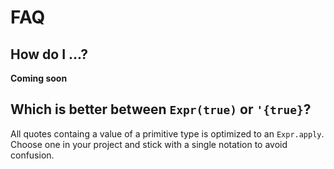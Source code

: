 # FAQ

## How do I ...?
**Coming soon**

## Which is better between `Expr(true)` or `'{true}`?
All quotes containg a value of a primitive type is optimized to an `Expr.apply`.
Choose one in your project and stick with a single notation to avoid confusion.


